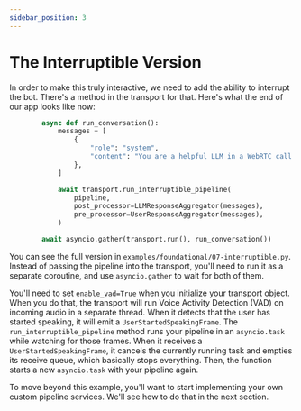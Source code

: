 ```yaml
---
sidebar_position: 3
---
```


# The Interruptible Version

In order to make this truly interactive, we need to add the ability to interrupt the bot. There's a method in the transport for that. Here's what the end of our app looks like now:

```python
        async def run_conversation():
            messages = [
                {
                    "role": "system",
                    "content": "You are a helpful LLM in a WebRTC call. Your goal is to demonstrate your capabilities in a succinct way. Your output will be converted to audio. Respond to what the user said in a creative and helpful way.",
                },
            ]

            await transport.run_interruptible_pipeline(
                pipeline,
                post_processor=LLMResponseAggregator(messages),
                pre_processor=UserResponseAggregator(messages),
            )

        await asyncio.gather(transport.run(), run_conversation())
```

You can see the full version in `examples/foundational/07-interruptible.py`. Instead of passing the pipeline into the transport, you'll need to run it as a separate coroutine, and use `asyncio.gather` to wait for both of them.

You'll need to set `enable_vad=True` when you initialize your transport object. When you do that, the transport will run Voice Activity Detection (VAD) on incoming audio in a separate thread. When it detects that the user has started speaking, it will emit a `UserStartedSpeakingFrame`. The `run_interruptible_pipeline` method runs your pipeline in an `asyncio.task` while watching for those frames. When it receives a `UserStartedSpeakingFrame`, it cancels the currently running task and empties its receive queue, which basically stops everything. Then, the function starts a new `asyncio.task` with your pipeline again.

To move beyond this example, you'll want to start implementing your own custom pipeline services. We'll see how to do that in the next section.
